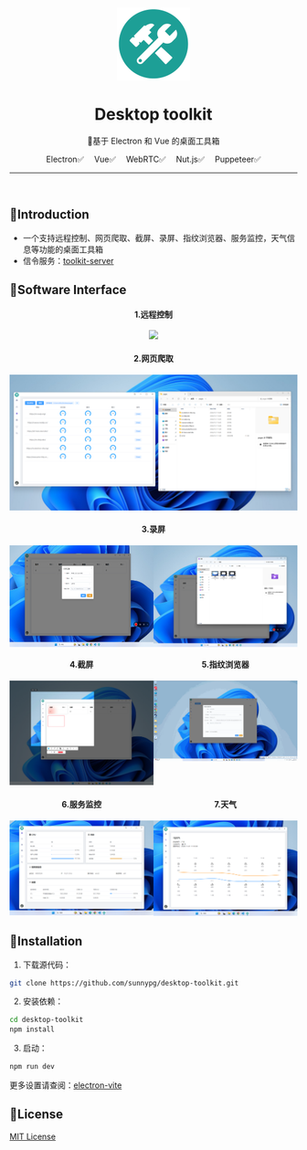 <div align="center">
    <img src="readme\logo.png" width="128" height="128" />
    <h1>Desktop toolkit</h1>
    <p>🐹基于 Electron 和 Vue 的桌面工具箱</p>
    <a href="https://www.electronjs.org" style="text-decoration:none;margin:0.5em">Electron✅</a>
    <a href="https://cn.vuejs.org" style="text-decoration:none;margin:0.5em">Vue✅</a>
    <a href="https://developer.mozilla.org/en-US/docs/Web/API/WebRTC_API" style="text-decoration:none;margin:0.5em">WebRTC✅</a>
    <a href="https://github.com/nut-tree/nut.js" style="text-decoration:none;margin:0.5em">Nut.js✅</a>
    <a href="https://github.com/puppeteer/puppeteer" style="text-decoration:none;margin:0.5em">Puppeteer✅</a>
</div>
<hr>
<br>

## 🍍Introduction
- 一个支持远程控制、网页爬取、截屏、录屏、指纹浏览器、服务监控，天气信息等功能的桌面工具箱
- 信令服务：[toolkit-server](https://gitee.com/hkx75749899/toolkit-server)

## 🍓Software Interface
<div align="center">
    <h4>1.远程控制</h4>
    <img src="readme/img_1.png"/>
    </video>
    <h4>2.网页爬取</h4>
    <img src="readme/img_2.png"/>
    <h4>3.录屏</h4>
    <div style="display:flex;">
      <img src="readme/img_3.png" style="width:50%"/>
      <img src="readme/img_4.png" style="width:50%"/>
    </div>
    <div style="display:flex;">
      <div>
        <h4>4.截屏</h4>
        <img src="readme/img_5.png"/>
      </div>
      <div>
        <h4>5.指纹浏览器</h4>
        <img src="readme/img_6.gif"/>
      </div>
    </div>
    <div style="display:flex;">
      <div>
        <h4>6.服务监控</h4>
        <img src="readme/img_7.png"/>
      </div>
      <div>
        <h4>7.天气</h4>
        <img src="readme/img_8.png"/>
      </div>
    </div>
</div>

## 🍉Installation

1. 下载源代码：
```bash
git clone https://github.com/sunnypg/desktop-toolkit.git
```
2. 安装依赖：
```bash
cd desktop-toolkit
npm install
```
3. 启动：
```bash
npm run dev
```
更多设置请查阅：[electron-vite](https://cn.electron-vite.org/)

## 🍞License
[MIT License](./LICENSE)
